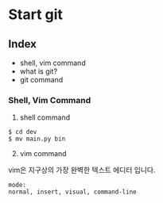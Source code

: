 # Start git

## Index

- shell, vim command
- what is git?
- git command

### Shell, Vim Command

1. shell command

```shell
$ cd dev
$ mv main.py bin
```

2. vim command

vim은 지구상의 가장 완벽한 텍스트 에디터 입니다.

```text
mode:
normal, insert, visual, command-line
```  


